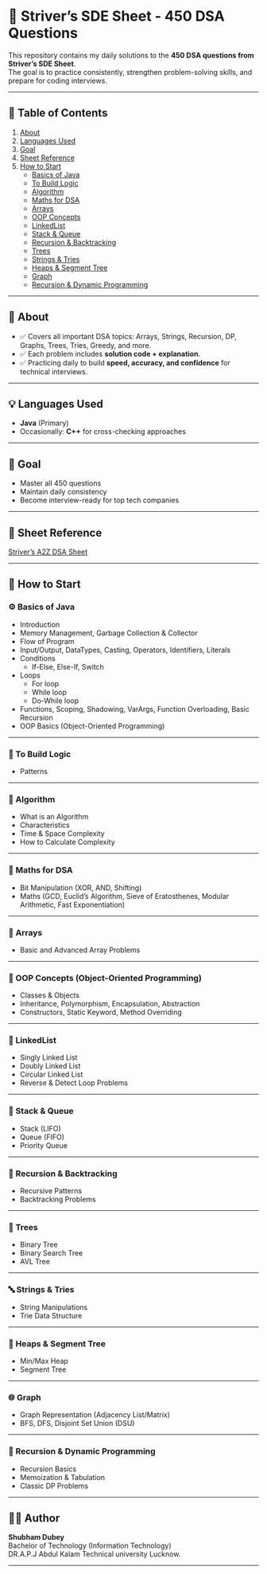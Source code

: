 # 🚀 Striver’s SDE Sheet - 450 DSA Questions

This repository contains my daily solutions to the **450 DSA questions from Striver’s SDE Sheet**.  
The goal is to practice consistently, strengthen problem-solving skills, and prepare for coding interviews.  

---

## 🧭 Table of Contents
1. [About](#about)  
2. [Languages Used](#languages-used)  
3. [Goal](#goal)  
4. [Sheet Reference](#sheet-reference)  
5. [How to Start](#how-to-start)  
   - [Basics of Java](#basics-of-java)  
   - [To Build Logic](#to-build-logic)  
   - [Algorithm](#algorithm)  
   - [Maths for DSA](#maths-for-dsa)  
   - [Arrays](#arrays)  
   - [OOP Concepts](#oops-concepts)  
   - [LinkedList](#linkedlist)  
   - [Stack & Queue](#stack--queue)  
   - [Recursion & Backtracking](#recursion--backtracking)  
   - [Trees](#trees)  
   - [Strings & Tries](#strings--tries)  
   - [Heaps & Segment Tree](#heaps--segment-tree)  
   - [Graph](#graph)  
   - [Recursion & Dynamic Programming](#recursion--dynamic-programming)

---

## 📌 About
- ✅ Covers all important DSA topics: Arrays, Strings, Recursion, DP, Graphs, Trees, Tries, Greedy, and more.  
- ✅ Each problem includes **solution code + explanation**.  
- ✅ Practicing daily to build **speed, accuracy, and confidence** for technical interviews.  

---

## 💡 Languages Used
- **Java** (Primary)  
- Occasionally: **C++** for cross-checking approaches  

---

## 🎯 Goal
- Master all 450 questions  
- Maintain daily consistency  
- Become interview-ready for top tech companies  

---

## 📖 Sheet Reference
[Striver’s A2Z DSA Sheet](https://takeuforward.org/strivers-a2z-dsa-course/strivers-a2z-dsa-course-sheet-2/)

---

## 🧩 How to Start

### ⚙️ Basics of Java
- Introduction  
- Memory Management, Garbage Collection & Collector  
- Flow of Program  
- Input/Output, DataTypes, Casting, Operators, Identifiers, Literals  
- Conditions  
  - If-Else, Else-If, Switch  
- Loops  
  - For loop  
  - While loop  
  - Do-While loop  
- Functions, Scoping, Shadowing, VarArgs, Function Overloading, Basic Recursion  
- OOP Basics (Object-Oriented Programming)  

---

### 🧠 To Build Logic
- Patterns  

---

### 🔢 Algorithm
- What is an Algorithm  
- Characteristics  
- Time & Space Complexity  
- How to Calculate Complexity  

---

### 🧮 Maths for DSA
- Bit Manipulation (XOR, AND, Shifting)  
- Maths (GCD, Euclid’s Algorithm, Sieve of Eratosthenes, Modular Arithmetic, Fast Exponentiation)

---

### 🧱 Arrays
- Basic and Advanced Array Problems  

---

### 🧭 OOP Concepts (Object-Oriented Programming)
- Classes & Objects  
- Inheritance, Polymorphism, Encapsulation, Abstraction  
- Constructors, Static Keyword, Method Overriding  

---

### 🔗 LinkedList
- Singly Linked List  
- Doubly Linked List  
- Circular Linked List  
- Reverse & Detect Loop Problems  

---

### 🧰 Stack & Queue
- Stack (LIFO)  
- Queue (FIFO)  
- Priority Queue  

---

### 🔁 Recursion & Backtracking
- Recursive Patterns  
- Backtracking Problems  

---

### 🌳 Trees
- Binary Tree  
- Binary Search Tree  
- AVL Tree  

---

### 🔤 Strings & Tries
- String Manipulations  
- Trie Data Structure  

---

### 🧮 Heaps & Segment Tree
- Min/Max Heap  
- Segment Tree  

---

### 🌐 Graph
- Graph Representation (Adjacency List/Matrix)  
- BFS, DFS, Disjoint Set Union (DSU)  

---

### 🧭 Recursion & Dynamic Programming
- Recursion Basics  
- Memoization & Tabulation  
- Classic DP Problems  

---

## 👨‍💻 Author
**Shubham Dubey**  
Bachelor of Technology (Information Technology)  
DR.A.P.J Abdul Kalam Technical university Lucknow. 

---
